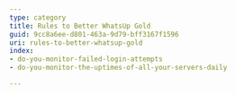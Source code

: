 ```yaml
---
type: category
title: Rules to Better WhatsUp Gold
guid: 9cc8a6ee-d801-463a-9d79-bff3167f1596
uri: rules-to-better-whatsup-gold
index:
- do-you-monitor-failed-login-attempts
- do-you-monitor-the-uptimes-of-all-your-servers-daily

---
```



